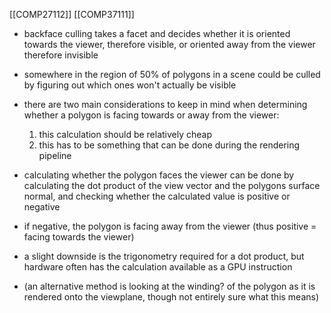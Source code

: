 [[COMP27112]]
[[COMP37111]]

- backface culling takes a facet and decides whether it is oriented towards the viewer, therefore visible, or oriented away from the viewer therefore invisible
- somewhere in the region of 50% of polygons in a scene could be culled by figuring out which ones won't actually be visible

- there are two main considerations to keep in mind when determining whether a polygon is facing towards or away from the viewer:
	1. this calculation should be relatively cheap
	2. this has to be something that can be done during the rendering pipeline

- calculating whether the polygon faces the viewer can be done by calculating the dot product of the view vector and the polygons surface normal, and checking whether the calculated value is positive or negative
- if negative, the polygon is facing away from the viewer (thus positive = facing towards the viewer)
- a slight downside is the trigonometry required for a dot product, but hardware often has the calculation available as a GPU instruction

- (an alternative method is looking at the winding? of the polygon as it is rendered onto the viewplane, though not entirely sure what this means)